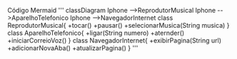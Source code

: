 Código Mermaid
'''
classDiagram
    Iphone -->ReprodutorMusical
    Iphone -->AparelhoTelefonico
    Iphone -->NavegadorInternet
    class ReprodutorMusical{
      +tocar()
      +pausar()
      +selecionarMusica(String musica)
    }
    class AparelhoTelefonico{
        +ligar(String numero)
        +aternder()
        +iniciarCorreioVoz()
    }
    class NavegadorInternet{
        +exibirPagina(String url)
        +adicionarNovaAba()
        +atualizarPagina()
    }
'''
